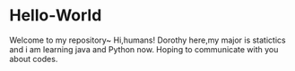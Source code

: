 # Hello-World
 Welcome to my repository~
Hi,humans!
Dorothy here,my major is statictics and i am learning java and Python now.
Hoping to communicate with you about codes.
